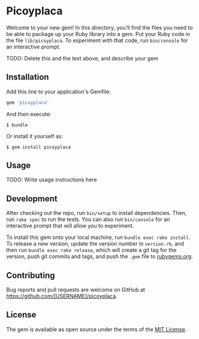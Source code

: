 # Picoyplaca

Welcome to your new gem! In this directory, you'll find the files you need to be able to package up your Ruby library into a gem. Put your Ruby code in the file `lib/picoyplaca`. To experiment with that code, run `bin/console` for an interactive prompt.

TODO: Delete this and the text above, and describe your gem

## Installation

Add this line to your application's Gemfile:

```ruby
gem 'picoyplaca'
```

And then execute:

    $ bundle

Or install it yourself as:

    $ gem install picoyplaca

## Usage

TODO: Write usage instructions here

## Development

After checking out the repo, run `bin/setup` to install dependencies. Then, run `rake spec` to run the tests. You can also run `bin/console` for an interactive prompt that will allow you to experiment.

To install this gem onto your local machine, run `bundle exec rake install`. To release a new version, update the version number in `version.rb`, and then run `bundle exec rake release`, which will create a git tag for the version, push git commits and tags, and push the `.gem` file to [rubygems.org](https://rubygems.org).

## Contributing

Bug reports and pull requests are welcome on GitHub at https://github.com/[USERNAME]/picoyplaca.


## License

The gem is available as open source under the terms of the [MIT License](http://opensource.org/licenses/MIT).

